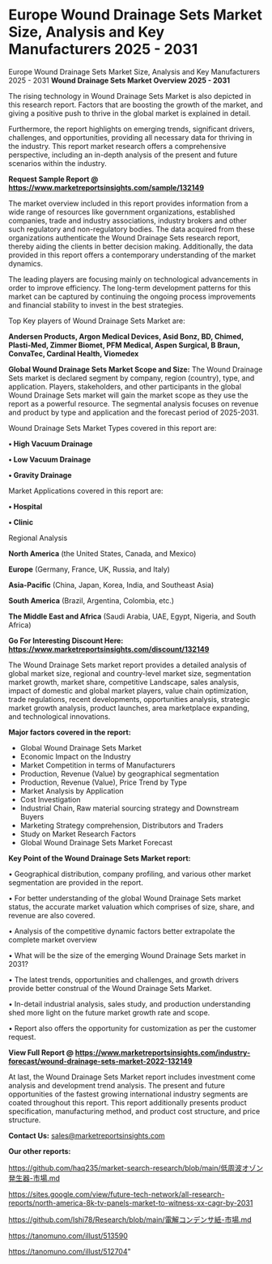 # Europe Wound Drainage Sets Market Size, Analysis and Key Manufacturers 2025 - 2031
Europe Wound Drainage Sets Market Size, Analysis and Key Manufacturers 2025 - 2031
<Strong> Wound Drainage Sets Market Overview 2025 - 2031</strong>

The rising technology in Wound Drainage Sets Market is also depicted in this research report. Factors that are boosting the growth of the market, and giving a positive push to thrive in the global market is explained in detail.

Furthermore, the report highlights on emerging trends, significant drivers, challenges, and opportunities, providing all necessary data for thriving in the industry. This report market research offers a comprehensive perspective, including an in-depth analysis of the present and future scenarios within the industry.

<strong>Request Sample Report @ <a href=https://www.marketreportsinsights.com/sample/132149>https://www.marketreportsinsights.com/sample/132149</a></strong>

The market overview included in this report provides information from a wide range of resources like government organizations, established companies, trade and industry associations, industry brokers and other such regulatory and non-regulatory bodies. The data acquired from these organizations authenticate the Wound Drainage Sets research report, thereby aiding the clients in better decision making. Additionally, the data provided in this report offers a contemporary understanding of the market dynamics.

The leading players are focusing mainly on technological advancements in order to improve efficiency. The long-term development patterns for this market can be captured by continuing the ongoing process improvements and financial stability to invest in the best strategies.

Top Key players of Wound Drainage Sets Market are:

<strong>Andersen Products, Argon Medical Devices, Asid Bonz, BD, Chimed, Plasti-Med, Zimmer Biomet, PFM Medical, Aspen Surgical, B Braun, ConvaTec, Cardinal Health, Viomedex</strong>

<strong><b>Global Wound Drainage Sets Market Scope and Size:</b></strong>
The Wound Drainage Sets market is declared segment by company, region (country), type, and application. Players, stakeholders, and other participants in the global Wound Drainage Sets market will gain the market scope as they use the report as a powerful resource. The segmental analysis focuses on revenue and product by type and application and the forecast period of 2025-2031.

Wound Drainage Sets Market Types covered in this report are:

<strong>• High Vacuum Drainage

• Low Vacuum Drainage

• Gravity Drainage</strong>

Market Applications covered in this report are:

<strong>• Hospital

• Clinic</strong> 

Regional Analysis

<strong>North America</strong> (the United States, Canada, and Mexico)

<strong>Europe</strong> (Germany, France, UK, Russia, and Italy)

<strong>Asia-Pacific</strong> (China, Japan, Korea, India, and Southeast Asia)

<strong>South America</strong> (Brazil, Argentina, Colombia, etc.)

<strong>The Middle East and Africa</strong> (Saudi Arabia, UAE, Egypt, Nigeria, and South Africa)

<strong>Go For Interesting Discount Here: <a href=https://www.marketreportsinsights.com/discount/132149>https://www.marketreportsinsights.com/discount/132149</a></strong>

The Wound Drainage Sets market report provides a detailed analysis of global market size, regional and country-level market size, segmentation market growth, market share, competitive Landscape, sales analysis, impact of domestic and global market players, value chain optimization, trade regulations, recent developments, opportunities analysis, strategic market growth analysis, product launches, area marketplace expanding, and technological innovations.

<strong><b>Major factors covered in the report:</b></strong>
<ul>
  <li>Global Wound Drainage Sets Market </li>
  <li>Economic Impact on the Industry</li>
  <li>Market Competition in terms of Manufacturers</li>
  <li>Production, Revenue (Value) by geographical segmentation</li>
  <li>Production, Revenue (Value), Price Trend by Type</li>
  <li>Market Analysis by Application</li>
  <li>Cost Investigation</li>
  <li>Industrial Chain, Raw material sourcing strategy and Downstream Buyers</li>
  <li>Marketing Strategy comprehension, Distributors and Traders</li>
  <li>Study on Market Research Factors</li>
  <li>Global Wound Drainage Sets Market Forecast</li>
</ul>

<strong><b>Key Point of the Wound Drainage Sets Market report:</b></strong>

• Geographical distribution, company profiling, and various other market segmentation are provided in the report.

• For better understanding of the global Wound Drainage Sets market status, the accurate market valuation which comprises of size, share, and revenue are also covered.

• Analysis of the competitive dynamic factors better extrapolate the complete market overview

• What will be the size of the emerging Wound Drainage Sets market in 2031?

• The latest trends, opportunities and challenges, and growth drivers provide better construal of the Wound Drainage Sets Market.

• In-detail industrial analysis, sales study, and production understanding shed more light on the future market growth rate and scope.

• Report also offers the opportunity for customization as per the customer request.

<strong><b>View Full Report @ <a href=https://www.marketreportsinsights.com/industry-forecast/wound-drainage-sets-market-2022-132149>https://www.marketreportsinsights.com/industry-forecast/wound-drainage-sets-market-2022-132149</a></b></strong>


At last, the Wound Drainage Sets Market report includes investment come analysis and development trend analysis. The present and future opportunities of the fastest growing international industry segments are coated throughout this report. This report additionally presents product specification, manufacturing method, and product cost structure, and price structure.

<strong>Contact Us:</strong>
sales@marketreportsinsights.com

<strong>Our other reports:</strong>

<a href=https://github.com/haq235/market-search-research/blob/main/低周波オゾン発生器-市場.md>https://github.com/haq235/market-search-research/blob/main/低周波オゾン発生器-市場.md</a>

<a href=https://sites.google.com/view/future-tech-network/all-research-reports/north-america-8k-tv-panels-market-to-witness-xx-cagr-by-2031>https://sites.google.com/view/future-tech-network/all-research-reports/north-america-8k-tv-panels-market-to-witness-xx-cagr-by-2031</a>

<a href=https://github.com/Ishi78/Research/blob/main/電解コンデンサ紙-市場.md>https://github.com/Ishi78/Research/blob/main/電解コンデンサ紙-市場.md</a>

<a href=https://tanomuno.com/illust/513590>https://tanomuno.com/illust/513590</a>

<a href=https://tanomuno.com/illust/512704>https://tanomuno.com/illust/512704</a>"
